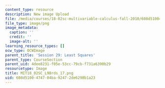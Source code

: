 ```yaml
---
content_type: resource
description: New image Upload
file: /media/courses/18-02sc-multivariable-calculus-fall-2010/608d5100474704ba92472de6298b1a23_MIT18_02SC_L9Brds_17.png
file_type: image/png
image_metadata:
  caption: ''
  credit: ''
  image-alt: ''
learning_resource_types: []
ocw_type: OCWImage
parent_title: 'Session 29: Least Squares'
parent_type: CourseSection
parent_uid: 4dee8231-f05e-53cc-79cb-f731a6390b29
resourcetype: Image
title: MIT18_02SC_L9Brds_17.png
uid: 608d5100-4747-04ba-9247-2de6298b1a23
---
```

